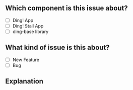 ## Which component is this issue about?

* [ ] Ding! App
* [ ] Ding! Stall App
* [ ] ding-base library

## What kind of issue is this about?

* [ ] New Feature
* [ ] Bug

## Explanation

<!-- If this is a bug, explain how to re-produce and how you plan to fix it.  -->

<!-- If this is a new feature, explain the use case/user story and how you plan to implement it -->
